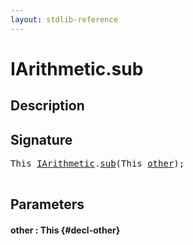 ```yaml
---
layout: stdlib-reference
---
```


# IArithmetic\.sub

## Description





## Signature 

<pre>
This <a href="/stdlib-reference/interfaces/IArithmetic/index" class="code_type">IArithmetic</a>.<a href="/stdlib-reference/interfaces/IArithmetic/sub">sub</a>(This <a href="/stdlib-reference/interfaces/IArithmetic/sub#decl-other" class="code_param">other</a>);

</pre>

## Parameters

#### other  : This {#decl-other}


